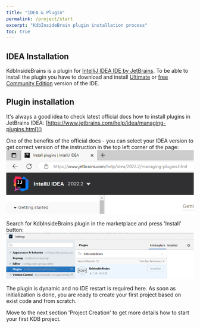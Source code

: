 ```yaml
---
title: "IDEA & Plugin"
permalink: /project/start
excerpt: "KdbInsideBrain plugin installation process"
toc: true
---
```


## IDEA Installation

KdbInsideBrains is a plugin for [IntelliJ IDEA IDE by JetBrains](https://www.jetbrains.com/idea/). To be able to install
the plugin you have to download and install [Ultimate](https://www.jetbrains.com/idea/download/)
or [free Community Edition](https://www.jetbrains.com/idea/download/) version of the IDE.

## Plugin installation

It's always a good idea to check latest official docs how to install plugins in JetBrains
IDEA: [https://www.jetbrains.com/help/idea/managing-plugins.html]()

One of the benefits of the official docs - you can select your IDEA version to get correct version of the instruction in
the top left corner of the page:
![how to choose JetBrains docs version](/assets/images/project/start/ideaDocsVersion.png)

Search for KdbInsideBrains plugin in the marketplace and press 'Install' button:
![Plugin Name In Marketplace](/assets/images/project/start/pluginNameInMarketplace.png)

The plugin is dynamic and no IDE restart is required here. As soon as initialization is done, you are ready to create 
your first project based on exist code and from scratch. 

Move to the next section 'Project Creation' to get more details how to start your first KDB project.